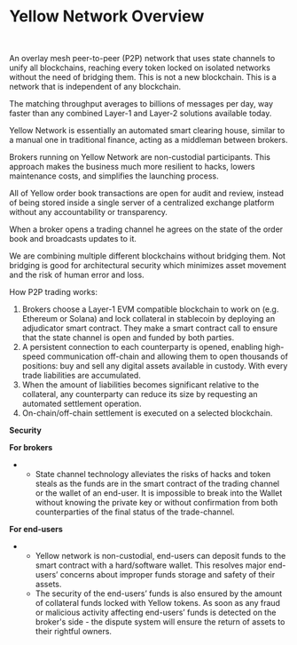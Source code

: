 # Yellow Network Overview

[​](https://www.yellow.org/docs/litepaper/product#network-overview)

An overlay mesh peer-to-peer (P2P) network that uses state channels to unify all blockchains, reaching every token locked on isolated networks without the need of bridging them. This is not a new blockchain. This is a network that is independent of any blockchain.

The matching throughput averages to billions of messages per day, way faster than any combined Layer-1 and Layer-2 solutions available today.

Yellow Network is essentially an automated smart clearing house, similar to a manual one in traditional finance, acting as a middleman between brokers.

Brokers running on Yellow Network are non-custodial participants. This approach makes the business much more resilient to hacks, lowers maintenance costs, and simplifies the launching process.

All of Yellow order book transactions are open for audit and review, instead of being stored inside a single server of a centralized exchange platform without any accountability or transparency.

When a broker opens a trading channel he agrees on the state of the order book and broadcasts updates to it.

We are combining multiple different blockchains without bridging them. Not bridging is good for architectural security which minimizes asset movement and the risk of human error and loss.

How P2P trading works:

1. Brokers choose a Layer-1 EVM compatible blockchain to work on (e.g. Ethereum or Solana) and lock collateral in stablecoin by deploying an adjudicator smart contract. They make a smart contract call to ensure that the state channel is open and funded by both parties.
2. A persistent connection to each counterparty is opened, enabling high-speed communication off-chain and allowing them to open thousands of positions: buy and sell any digital assets available in custody. With every trade liabilities are accumulated.
3. When the amount of liabilities becomes significant relative to the collateral, any counterparty can reduce its size by requesting an automated settlement operation.
4. On-chain/off-chain settlement is executed on a selected blockchain.

**Security**

**For brokers**

*
  * State channel technology alleviates the risks of hacks and token steals as the funds are in the smart contract of the trading channel or the wallet of an end-user. It is impossible to break into the Wallet without knowing the private key or without confirmation from both counterparties of the final status of the trade-channel.

**For end-users**

*
  * Yellow network is non-custodial, end-users can deposit funds to the smart contract with a hard/software wallet. This resolves major end-users’ concerns about improper funds storage and safety of their assets.
  * The security of the end-users’ funds is also ensured by the amount of collateral funds locked with Yellow tokens. As soon as any fraud or malicious activity affecting end-users’ funds is detected on the broker's side - the dispute system will ensure the return of assets to their rightful owners.
